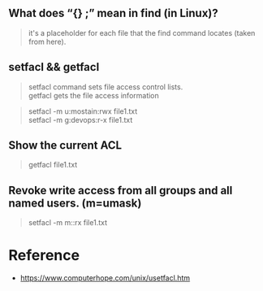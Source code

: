 ##  What does “{} \;” mean in find (in Linux)?
> it's a placeholder for each file that the find command locates (taken from here).

## setfacl && getfacl
>  setfacl command sets file access control lists. \
> getfacl gets the file access information

> setfacl -m u:mostain:rwx file1.txt \
> setfacl -m g:devops:r-x file1.txt

## Show the current ACL
> getfacl file1.txt

## Revoke write access from all groups and all named users. (m=umask)
> setfacl -m m::rx file1.txt

# Reference
* https://www.computerhope.com/unix/usetfacl.htm
